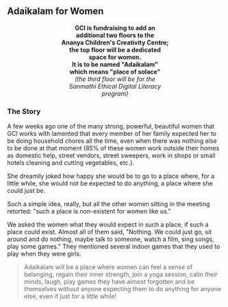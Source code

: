 <h2 class="in-page">Adaikalam for Women</h2>

<div style="text-align: center; max-width: 450px; width: 50%; margin: 0 auto;">
<strong>GCI is fundraising to add an additional two floors to the<br />
Ananya Children's Creativity Centre;<br />
the top floor will be a dedicated space for women.<br />
It is to be named "Adaikalam"<br />
which means "place of solace"</strong><br />
<i>(the third floor will be for the
Sanmathi Ethical Digital Literacy program)</i>
</div>

<!--more-->

<h3 class="cursive">The Story</h3>

A few weeks ago one of the many strong, powerful, beautiful women that GCI works with lamented that every member of her family expected her to be doing household chores all the time, even when there was nothing else to be done at that moment (85% of these women work outside their homes as domestic help, street vendors, street sweepers, work in shops or small hotels cleaning and cutting vegetables, etc.).

She dreamily joked how happy she would be to go to a place where, for a little while, she would not be expected to do anything, a place where she could just be.

Such a simple idea, really, but all the other women sitting in the meeting retorted: "such a place is non-existent for women like us."

We asked the women what they would expect in such a place, if such a place could exist. Almost all of them said, "Nothing. We could just go, sit around and do nothing, maybe talk to someone, watch a film, sing songs, play some games." They mentioned several indoor games that they used to play when they were girls.

<blockquote class="site-bgd">Adaikalam will be a place where women can feel a sense of belonging, regain their inner strength, join a yoga session, calm their minds, laugh, play games they have almost forgotten and be themselves without anyone expecting them to do anything for anyone else, even if just for a little while!</blockquote>
